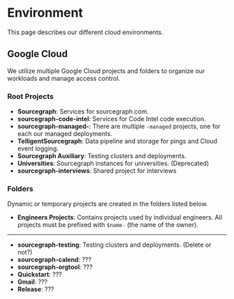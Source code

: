 # Environment

This page describes our different cloud environments.

## Google Cloud

We utilize multiple Google Cloud projects and folders to organize our workloads and manage access control.


### Root Projects

- **Sourcegraph**: Services for sourcegraph.com.
- **sourcegraph-code-intel**: Services for Code Intel code execution.
- **sourcegraph-managed-**: There are multiple `-managed` projects, one for each our managed deployments.
- **TelligentSourcegraph**: Data pipeline and storage for pings and Cloud event logging.
- **Sourcegraph Auxiliary**: Testing clusters and deployments.
- **Universities**: Sourcegraph instances for universities. (Deprecated)
- **sourcegraph-interviews**: Shared project for interviews

### Folders
Dynamic or temporary projects are created in the folders listed below.

- **Engineers Projects**: Contains projects used by individual engineers. All projects must be prefixed with `$name-` (the name of the owner).

---

- **sourcegraph-testing**: Testing clusters and deployments. (Delete or not?)
- **sourcegraph-calend**: ???
- **sourcegraph-orgtool**: ???
- **Quickstart**: ???
- **Gmail**: ???
- **Release**: ???
